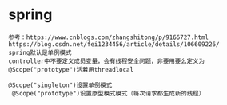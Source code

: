 # spring
    参考：https://www.cnblogs.com/zhangshitong/p/9166727.html
    https://blog.csdn.net/fei1234456/article/details/106609226/
    spring默认是单例模式
    controller中不要定义成员变量，会有线程安全问题，非要用要么定义为@Scope("prototype")活着用threadlocal
    
    @Scope("singleton")设置单例模式
     @Scope("prototype")设置原型模式模式（每次请求都生成新的线程）